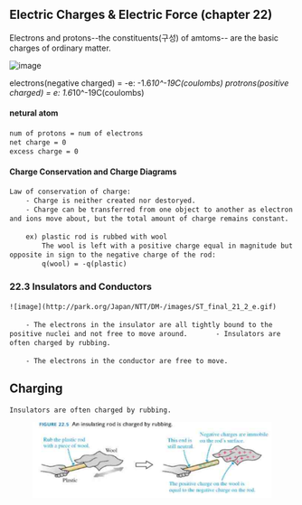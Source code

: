 ## Electric Charges & Electric Force         (chapter 22)
Electrons and protons--the constituents(구성) of amtoms-- are the basic charges of ordinary matter.

![image](https://cdn.britannica.com/09/149209-004-E4AA2D63.jpg)

electrons(negative charged) = -e: -1.6*10^-19C(coulombs)
protrons(positive charged) = e: 1.6*10^-19C(coulombs)

#### netural atom
    num of protons = num of electrons
    net charge = 0
    excess charge = 0

#### Charge Conservation and Charge Diagrams 
    Law of conservation of charge: 
        - Charge is neither created nor destoryed.
        - Charge can be transferred from one object to another as electron and ions move about, but the total amount of charge remains constant.

        ex) plastic rod is rubbed with wool
            The wool is left with a positive charge equal in magnitude but opposite in sign to the negative charge of the rod:
            q(wool) = -q(plastic)

### 22.3 Insulators and Conductors

    ![image](http://park.org/Japan/NTT/DM-/images/ST_final_21_2_e.gif)

        - The electrons in the insulator are all tightly bound to the positive nuclei and not free to move around.       - Insulators are often charged by rubbing.

        - The electrons in the conductor are free to move.

## Charging
    Insulators are often charged by rubbing.
    
<figure>
    <img src="/assets/post-img/phy131/물리.PNG" alt="views">
</figure>
